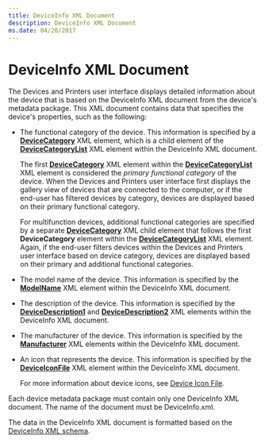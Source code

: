 ```yaml
---
title: DeviceInfo XML Document
description: DeviceInfo XML Document
ms.date: 04/20/2017
---
```


# DeviceInfo XML Document


The Devices and Printers user interface displays detailed information about the device that is based on the DeviceInfo XML document from the device's metadata package. This XML document contains data that specifies the device's properties, such as the following:

-   The functional category of the device. This information is specified by a [**DeviceCategory**](/previous-versions/windows/hardware/metadata/ff541101(v=vs.85)) XML element, which is a child element of the [**DeviceCategoryList**](/previous-versions/windows/hardware/metadata/ff541102(v=vs.85)) XML element within the DeviceInfo XML document.

    The first [**DeviceCategory**](/previous-versions/windows/hardware/metadata/ff541101(v=vs.85)) XML element within the [**DeviceCategoryList**](/previous-versions/windows/hardware/metadata/ff541102(v=vs.85)) XML element is considered the *primary functional category* of the device. When the Devices and Printers user interface first displays the gallery view of devices that are connected to the computer, or if the end-user has filtered devices by category, devices are displayed based on their primary functional category.

    For multifunction devices, additional functional categories are specified by a separate [**DeviceCategory**](/previous-versions/windows/hardware/metadata/ff541101(v=vs.85)) XML child element that follows the first **DeviceCategory** element within the [**DeviceCategoryList**](/previous-versions/windows/hardware/metadata/ff541102(v=vs.85)) XML element. Again, if the end-user filters devices within the Devices and Printers user interface based on device category, devices are displayed based on their primary and additional functional categories.

-   The model name of the device. This information is specified by the [**ModelName**](/previous-versions/windows/hardware/metadata/ff549311(v=vs.85)) XML element within the DeviceInfo XML document.

-   The description of the device. This information is specified by the [**DeviceDescription1**](/previous-versions/windows/hardware/metadata/ff541105(v=vs.85)) and [**DeviceDescription2**](/previous-versions/windows/hardware/metadata/ff541108(v=vs.85)) XML elements within the DeviceInfo XML document.

-   The manufacturer of the device. This information is specified by the [**Manufacturer**](/previous-versions/windows/hardware/metadata/ff548710(v=vs.85)) XML elements within the DeviceInfo XML document.

-   An icon that represents the device. This information is specified by the [**DeviceIconFile**](/previous-versions/windows/hardware/metadata/ff541123(v=vs.85)) XML element within the DeviceInfo XML document.

    For more information about device icons, see [Device Icon File](device-icon-file.md).

Each device metadata package must contain only one DeviceInfo XML document. The name of the document must be DeviceInfo.xml.

The data in the DeviceInfo XML document is formatted based on the [DeviceInfo XML schema](/previous-versions/windows/hardware/metadata/ff541135(v=vs.85)).

 

